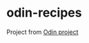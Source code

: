 # odin-recipes

Project from [Odin project](https://www.theodinproject.com/lessons/foundations-recipes)